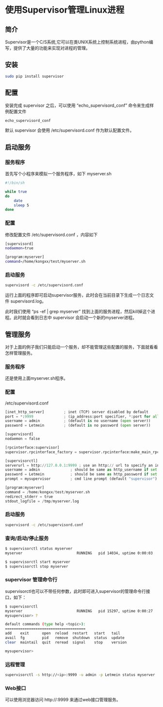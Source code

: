 # 使用Supervisor管理Linux进程

## 简介
Supervisor是一个C/S系统,它可以在类UNIX系统上控制系统进程，由python编写，提供了大量的功能来实现对进程的管理。

## 安装
``` bash
sudo pip install supervisor
```

## 配置
安装完成 supervisor 之后，可以使用 “echo_supervisord_conf” 命令来生成样例配置文件
``` bash
echo_supervisord_conf
```

默认 supervisor 会使用 /etc/supervisord.conf 作为默认配置文件。

## 启动服务
### 服务程序
首先写个小程序来模拟一个服务程序，如下
myserver.sh
``` bash
#!/bin/sh

while true
do
    date 
    sleep 5
done
```

### 配置
修改配置文件 /etc/supervisord.conf ，内容如下
``` bash
[supervisord]
nodaemon=true

[program:myserver]
command=/home/kongxx/test/myserver.sh
```

### 启动服务
``` bash
supervisord -c /etc/supervisord.conf
```
运行上面的程序即可启动supervisor服务，此时会在当前目录下生成一个日志文件 supervisord.log。

此时我们使用 “ps -ef | grep myserver” 找到上面的服务进程，然后kill掉这个进程。此时就会看到日志中 supervisor 会启动一个新的myserver进程。

## 管理服务
对于上面的例子我们只能启动一个服务，却不能管理这些配置的服务，下面就看看怎样管理服务。
### 服务程序
还是使用上面myserver.sh程序。

### 配置
/etc/supervisord.conf 
``` python
[inet_http_server]         ; inet (TCP) server disabled by default
port = *:9999              ; (ip_address:port specifier, *:port for all iface)
username = admin           ; (default is no username (open server))
password = Letmein         ; (default is no password (open server))

[supervisord]
nodaemon = false

[rpcinterface:supervisor]
supervisor.rpcinterface_factory = supervisor.rpcinterface:make_main_rpcinterface

[supervisorctl]
serverurl = http://127.0.0.1:9999 ; use an http:// url to specify an inet socket
username = admin              ; should be same as http_username if set
password = Letmein            ; should be same as http_password if set
prompt = mysupervisor         ; cmd line prompt (default "supervisor")

[program:myserver]
command = /home/kongxx/test/myserver.sh
redirect_stderr = true
stdout_logfile = /tmp/myserver.log

```

### 启动服务
``` bash
supervisord -c /etc/supervisord.conf
```

### 查询/启动/停止服务
``` bash
$ supervisorctl status myserver
myserver                         RUNNING   pid 14034, uptime 0:00:03 

$ supervisorctl start myserver
$ supervisorctl stop myserver
```

### supervisor 管理命令行
supervisorctl也可以不带任何参数，此时即可进入supervisor的管理命令行接口，如下：
``` bash
$ supervisorctl 
myserver                         RUNNING   pid 15297, uptime 0:00:27
mysupervisor> ?

default commands (type help <topic>):
=====================================
add    exit      open  reload  restart   start   tail   
avail  fg        pid   remove  shutdown  status  update 
clear  maintail  quit  reread  signal    stop    version

mysupervisor> 
```

### 远程管理
``` bash
supervisorctl -s http://<ip>:9999 -u admin -p Letmein status myserver
```

### Web接口
可以使用浏览器访问 http://<ip>:9999 来通过web接口管理服务。
